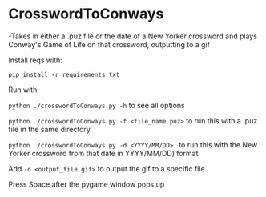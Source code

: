 # CrosswordToConways

-Takes in either a .puz file or the date of a New Yorker crossword and plays Conway's Game of Life on that crossword, outputting to a gif

Install reqs with:

```pip install -r requirements.txt```

Run with:

```python ./crosswordToConways.py -h``` to see all options

```python ./crosswordToConways.py -f <file_name.puz>``` to run this with a .puz file in the same directory

```python ./crosswordToConways.py -d <YYYY/MM/DD> ``` to run this with the New Yorker crossword from that date in YYYY/MM/DD) format

Add ```-o <output_file.gif>``` to output the gif to a specific file

Press Space after the pygame window pops up

